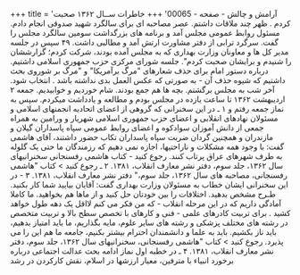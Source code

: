 +++
title = 'آرامش و چالش - صفحه - 00065'
+++
خاطرات ســال ۱۳۶۲ صحبت کردم . ظهر چند ملاقات داشتم. عصر مصاحبه ای برای سالگرد شهید صدوقی انجام دادم. مسئول روابط عمومی مجلس آمد و برنامه های بزرگداشت سومین سالگرد مجلس را گفت. سرگرد ترابی از دفتر مشاورت ارتش آمد و مطالبی داشت. ۴۹ سپس در جلسه مدیر کل ها و معاونان وزارت بهداری که به مجلس آمده بودند، شرکت کردم؛ گزارششان را شنیدم و برایشان صحبت کردم". جلسه شورای مرکزی حزب جمهوری اسلامی داشتیم. درباره دستور امام برای حذف شعارهای "مرگ برآمریکا" و "مرگ بر شوروی بحث داشتیم که شیوه حذف آن - به صورتی که عکس العمل بدی نداشته باشد . انتخاب شود. آخر شب به مجلس برگشتم. بچه ها هم جمع بودند. شام خوردیم و خوابیدیم. جمعه ۲ اردیبهشت ۱۳۶۲ تا ساعت یازده در مجلس بودم و مطالعه و یادداشت میکردم. سپس به نماز جمعه رفتم و ۱ ـ در این سخنرانی که گروهی از اعضای اتحادیه انجمنهای اسلامی و مسئولان نهادهای انقلابی و اعضای حزب جمهوری اسلامی شهریار و ورامین به همراه جمعی از دانش آموزان سوادکوه و اعضای روابط عمومی سپاه پاسداران گیلان و مازندران و همچنین گردان ضربت سپاه پاسداران تکاب حضور داشتند، آقای هاشمی گفت: با وجود همه مشکلات و ناراحتیها، اجازه نمی دهیم که رزمندگان ما حتی یک گلوله به طرف شهرهای عراق پرتاب کنند. رجوع کنید - کتاب هاشمی رفسنجانی سخنرانیهای سال ۱۳۶۲، جلد سوم، دفتر نشر معارف انقلاب، ۱۳۸۱. ۲ ـ رجوع کنید > کتاب "هاشمی رفسنجانی، مصاحبه های سال ۱۳۶۲، جلد سوم،" دفتر نشر معارف انقلاب، ۱۳۸۱. ۳ - در این سخنرانی ایشان خطاب به مسئولان وزارت بهداری گفت: آقایان بیایید شما کار بکنید. طـرح مشخص بدهید. اختلافات را بین خودتان حل کنید و از ماها هم بخواهید. ما کاملا آمادگی داریم که در این مرحله انقلاب - که من فکر می کنم لااقل یک دهه طول خواهد کشید . برای تربیت کادرهای علمی - فنی و کارهای با تخصص سطح بالا و تربیت متخصص در رشته های مختلف پزشکی و رشته های سایر علوم، مایه بگذاریم، ما باید امتیاز بدهیم، باید ناز بکشیم. باید به علما و دانشمندان احترام بیشتر بکنیم، جامعه ما هم این را می پذیرد. رجوع کنید > کتاب "هاشمی رفسنجانی، سخنرانیهای سال ۱۳۶۲، جلد سوم، دفتر نشر معارف انقلاب، ۱۳۸۱. ۴ ـ در خطبه اول نماز ادامه بحث عدالت اجتماعی درباره برخورد انبیاء با مترفین، معیار ارزشها در اسلام، نقش کارکردن در رشد